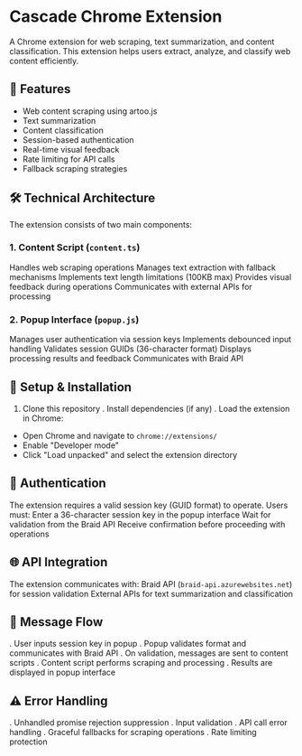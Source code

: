 # Cascade Chrome Extension

A Chrome extension for web scraping, text summarization, and content classification. This extension helps users extract, analyze, and classify web content efficiently.

## 🚀 Features
 - Web content scraping using artoo.js
 - Text summarization
 - Content classification
 - Session-based authentication
 - Real-time visual feedback
 - Rate limiting for API calls
 - Fallback scraping strategies

## 🛠️ Technical Architecture
The extension consists of two main components:

### 1. Content Script (`content.ts`)
 Handles web scraping operations
 Manages text extraction with fallback mechanisms
 Implements text length limitations (100KB max)
 Provides visual feedback during operations
 Communicates with external APIs for processing

### 2. Popup Interface (`popup.js`)
 Manages user authentication via session keys
 Implements debounced input handling
 Validates session GUIDs (36-character format)
 Displays processing results and feedback
 Communicates with Braid API

## 🔧 Setup & Installation
1. Clone this repository
. Install dependencies (if any)
. Load the extension in Chrome:
  - Open Chrome and navigate to `chrome://extensions/`
  - Enable "Developer mode"
  - Click "Load unpacked" and select the extension directory

## 🔑 Authentication
The extension requires a valid session key (GUID format) to operate. Users must:
 Enter a 36-character session key in the popup interface
 Wait for validation from the Braid API
 Receive confirmation before proceeding with operations

## 🌐 API Integration
The extension communicates with:
 Braid API (`braid-api.azurewebsites.net`) for session validation
 External APIs for text summarization and classification

## 🔄 Message Flow
. User inputs session key in popup
. Popup validates format and communicates with Braid API
. On validation, messages are sent to content scripts
. Content script performs scraping and processing
. Results are displayed in popup interface

## ⚠️ Error Handling
. Unhandled promise rejection suppression
. Input validation
. API call error handling
. Graceful fallbacks for scraping operations
. Rate limiting protection

